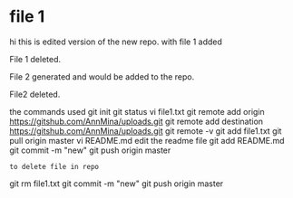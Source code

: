 # file 1
hi
this is edited version of the new repo. with file 1 added

File 1 deleted.

File 2 generated and would be added to the repo.

File2 deleted.

the commands used
git init
git status
vi file1.txt
git remote add origin https://gitshub.com/AnnMina/uploads.git
git remote add destination https://gitshub.com/AnnMina/uploads.git
git remote -v
git add file1.txt
git pull origin master
vi README.md
	edit the readme file
git add README.md
git commit -m "new"
git push origin master

	to delete file in repo
git rm file1.txt
git commit -m "new"
git push origin master
